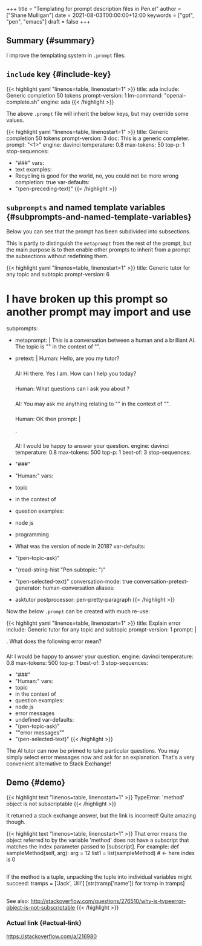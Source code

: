 +++
title = "Templating for prompt description files in Pen.el"
author = ["Shane Mulligan"]
date = 2021-08-03T00:00:00+12:00
keywords = ["gpt", "pen", "emacs"]
draft = false
+++

## Summary {#summary}

I improve the templating system in `.prompt` files.


## `include` key {#include-key}

{{< highlight yaml "linenos=table, linenostart=1" >}}
title: ada
include: Generic completion 50 tokens
prompt-version: 1
lm-command: "openai-complete.sh"
engine: ada
{{< /highlight >}}

The above `.prompt` file will inherit the
below keys, but may override some values.

{{< highlight yaml "linenos=table, linenostart=1" >}}
title: Generic completion 50 tokens
prompt-version: 3
doc: This is a generic completer.
prompt: "<1>"
engine: davinci
temperature: 0.8
max-tokens: 50
top-p: 1
stop-sequences:
- "###"
vars:
- text
examples:
- Recycling is good for the world, no, you could not be more wrong
completion: true
var-defaults:
- "(pen-preceding-text)"
{{< /highlight >}}


## `subprompts` and named template variables {#subprompts-and-named-template-variables}

Below you can see that the prompt has been
subdivided into subsections.

This is partly to distinguish the `metaprompt`
from the rest of the prompt, but the main
purpose is to then enable other prompts to
inherit from a prompt the subsections without
redefining them.

{{< highlight yaml "linenos=table, linenostart=1" >}}
title: Generic tutor for any topic and subtopic
prompt-version: 6
# I have broken up this prompt so another prompt may import and use
subprompts:
- metaprompt: |
    This is a conversation between a human and a brilliant AI.
    The topic is "<in the context of>" in the context of "<topic>".
- pretext: |
    Human: Hello, are you my <topic> tutor?
    ###
    AI: Hi there.
    Yes I am.
    How can I help you today?
    ###
    Human: What questions can I ask you about <topic>?
    ###
    AI: You may ask me anything relating to "<in the context of>" in the context of "<topic>".
    ###
    Human: OK then
prompt: |
  <metaprompt>

  <pretext>. <question>
  ###
  AI: I would be happy to answer your question.
engine: davinci
temperature: 0.8
max-tokens: 500
top-p: 1
best-of: 3
stop-sequences:
- "###"
- "Human:"
vars:
- topic
- in the context of
- question
examples:
- node js
- programming
- What was the version of node in 2018?
var-defaults:
- "(pen-topic-ask)"
- "(read-string-hist \"Pen subtopic: \")"
- "(pen-selected-text)"
conversation-mode: true
conversation-pretext-generator: human-conversation
aliases:
- asktutor
postprocessor: pen-pretty-paragraph
{{< /highlight >}}

Now the below `.prompt` can be created with much re-use:

{{< highlight yaml "linenos=table, linenostart=1" >}}
title: Explain error
include: Generic tutor for any topic and subtopic
prompt-version: 1
prompt: |
  <metaprompt>

  <pretext>. What does the following error mean? <question>
  ###
  AI: I would be happy to answer your question.
engine: davinci
temperature: 0.8
max-tokens: 500
top-p: 1
best-of: 3
stop-sequences:
- "###"
- "Human:"
vars:
- topic
- in the context of
- question
examples:
- node js
- error messages
- undefined
var-defaults:
- "(pen-topic-ask)"
- "\"error messages\""
- "(pen-selected-text)"
{{< /highlight >}}

The AI tutor can now be primed to take
particular questions. You may simply select
error messages now and ask for an
explanation. That's a very convenient alternative to Stack Exchange!


## Demo {#demo}

{{< highlight text "linenos=table, linenostart=1" >}}
TypeError: 'method' object is not subscriptable
{{< /highlight >}}

It returned a stack exchange answer, but the link is incorrect! Quite amazing though.

{{< highlight text "linenos=table, linenostart=1" >}}
That error means the object referred to by the variable 'method' does not have a subscript that matches the index parameter passed to [subscript].
For example:
def sampleMethod(self, arg):
arg = 12
list1 = list(sampleMethod) # <- here index is 0
##
If the method is a tuple, unpacking the tuple into individual variables might succeed:
tramps = ['Jack', 'Jill']
[str(tramp['name']) for tramp in tramps]
##
See also: http://stackoverflow.com/questions/276510/why-is-typeerror-object-is-not-subscriptable
{{< /highlight >}}


### Actual link {#actual-link}

<https://stackoverflow.com/a/216980>

<!-- Play on asciinema.com -->
<!-- <a title="asciinema recording" href="https://asciinema.org/a/lCi9h2i8kbk2caniKgIbJ8Za1" target="_blank"><img alt="asciinema recording" src="https://asciinema.org/a/lCi9h2i8kbk2caniKgIbJ8Za1.svg" /></a> -->
<!-- Play on the blog -->
<script src="https://asciinema.org/a/lCi9h2i8kbk2caniKgIbJ8Za1.js" id="asciicast-lCi9h2i8kbk2caniKgIbJ8Za1" async></script>